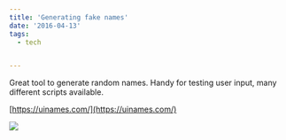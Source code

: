 ```yaml
---
title: 'Generating fake names'
date: '2016-04-13'
tags:
  - tech


---
```


Great tool to generate random names. Handy for testing user input, many different scripts available.

[https://uinames.com/](https://uinames.com/)

![](/images/Generate_Random_Fake_Names.png)